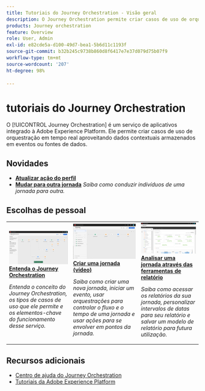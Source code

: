 ```yaml
---
title: Tutoriais do Journey Orchestration - Visão geral
description: O Journey Orchestration permite criar casos de uso de orquestração em tempo real aproveitando dados contextuais armazenados em eventos ou fontes de dados
products: Journey orchestration
feature: Overview
role: User, Admin
exl-id: e82cde5a-d100-49d7-bea1-5b6d11c1193f
source-git-commit: b32b245c9738b860d8f6417e7e37d079d75b07f9
workflow-type: tm+mt
source-wordcount: '207'
ht-degree: 98%

---
```


# tutoriais do Journey Orchestration

O [!UICONTROL Journey Orchestration] é um serviço de aplicativos integrado à Adobe Experience Platform. Ele permite criar casos de uso de orquestração em tempo real aproveitando dados contextuais armazenados em eventos ou fontes de dados.

<div id="whats-new-section">

## Novidades

* **[Atualizar ação do perfil](/help/building-a-journey/update-profile-action.md)**
* **[Mudar para outra jornada](/help/building-a-journey/jumping-to-another-journey.md)**
  *Saiba como conduzir indivíduos de uma jornada para outra.*

</div>

<div id="recs-overview-body-1"></div>
<div id="recs-overview-body-2"></div>
<div id="recs-overview-body-3"></div>
<div id="recs-overview-body-4"></div>
<div id="recs-overview-body-5"></div>
<div id="recs-overview-body-6"></div>

<div id="staff-picks-section">

## Escolhas de pessoal

<table>
<tr>
  <td>
    <a href="./understanding-journey-orchestration.md">
      <img alt="Entenda o Journey Orchestration" src="./assets/journey-orchestration-example.png"/>
    </a>
    <div>
      <a href="./understanding-journey-orchestration.md">
    <strong>Entenda o Journey Orchestration</strong>
    </a>
    </div>
    <p>
    <em>Entenda o conceito do Journey Orchestration, os tipos de casos de uso que ele permite e os elementos-chave do funcionamento desse serviço.</em>
    <p>
  </td>
  <td>
    <a href="./building-a-journey/creating-a-journey.md">
        <img alt="Criar uma jornada (vídeo)" src="./assets/journey34.png"/>
    </a>
    <div>
      <a href="./building-a-journey/creating-a-journey.md">
    <strong>Criar uma jornada (vídeo)</strong>
    </a>
    </div>
    <p>
    <em>Saiba como criar uma nova jornada, iniciar um evento, usar orquestrações para controlar o fluxo e o tempo de uma jornada e usar ações para se envolver em pontos da jornada.</em>
    <p>
  </td>
  <td>
   <a href="./analyze-a-journey-via-reporting-tools.md">
      <img alt="Analisar uma jornada através das ferramentas de relatório" src="./assets/dynamic_report_journey_8.png" />
    </a>
    <div>
      <a href="./analyze-a-journey-via-reporting-tools.md">
    <strong>Analisar uma jornada através das ferramentas de relatório</strong>
    </a>
    </div>
    <p>
    <em>Saiba como acessar os relatórios da sua jornada, personalizar intervalos de datas para seu relatório e salvar um modelo de relatório para futura utilização. </em>
    <p>
  </td>
</tr>
</table>

</div>

## Recursos adicionais

* [Centro de ajuda do Journey Orchestration](https://experienceleague.adobe.com/docs/journeys/using/journey-orchestration-home.html?lang=pt-BR)
* [Tutoriais da Adobe Experience Platform](https://experienceleague.adobe.com/docs/platform-learn/tutorials/overview.html?lang=pt-BR)
